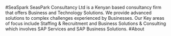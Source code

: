#SeaSpark
SeasPark Consultancy Ltd is a Kenyan based consultancy firm that offers Business and Technology Solutions. We provide advanced solutions to complex challenges experienced by Businesses. Our Key areas of focus include Staffing & Recruitment and Business Solutions & Consulting which involves SAP Services and SAP Business Solutions.
#About